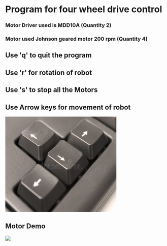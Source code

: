 # Program for four wheel drive control

### Motor Driver used is MDD10A (Quantity 2)

### Motor used Johnson geared motor 200 rpm (Quantity 4)

## Use 'q' to quit the program
## Use 'r' for rotation of robot
## Use 's' to stop all the Motors
## Use Arrow keys for movement of robot

<img src=Gif/arrow.jpg width=350 height=300>

## Motor Demo

<img src=Git/MotorDemo.gif>

[](https://github.com/harshthorwat/LawnMover/blob/master/Motor/Gif/MotorDemo.gif)

